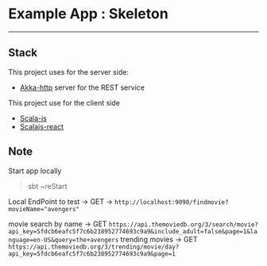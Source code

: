 # Example App : Skeleton
---

## Stack
This project uses for the server side:
* [Akka-http](https://doc.akka.io/docs/akka-http/current/) server for the REST service

This project use for the client side
* [Scala-js](https://www.scala-js.org/doc/)
* [Scalajs-react](https://github.com/japgolly/scalajs-react)

## Note

Start app locally
> sbt ~reStart

Local EndPoint to test -> 
GET -> ``http://localhost:9090/findmovie?movieName="avengers"``

movie search by name -> GET `https://api.themoviedb.org/3/search/movie?api_key=5fdcb6eafc5f7c6b238952774693c9a9&include_adult=false&page=1&language=en-US&query=the+avengers`
trending movies -> GET `https://api.themoviedb.org/3/trending/movie/day?api_key=5fdcb6eafc5f7c6b238952774693c9a9&page=1`



